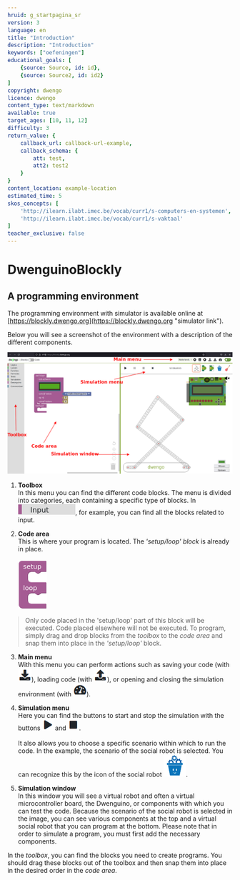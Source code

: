 ```yaml
---
hruid: g_startpagina_sr
version: 3
language: en
title: "Introduction"
description: "Introduction"
keywords: ["oefeningen"]
educational_goals: [
    {source: Source, id: id}, 
    {source: Source2, id: id2}
]
copyright: dwengo
licence: dwengo
content_type: text/markdown
available: true
target_ages: [10, 11, 12]
difficulty: 3
return_value: {
    callback_url: callback-url-example,
    callback_schema: {
        att: test,
        att2: test2
    }
}
content_location: example-location
estimated_time: 5
skos_concepts: [
    'http://ilearn.ilabt.imec.be/vocab/curr1/s-computers-en-systemen', 
    'http://ilearn.ilabt.imec.be/vocab/curr1/s-vaktaal'
]
teacher_exclusive: false
---
```

# DwenguinoBlockly
## A programming environment

The programming environment with simulator is available online at [https://blockly.dwengo.org](https://blockly.dwengo.org "simulator link").

Below you will see a screenshot of the environment with a description of the different components.

![](embed/en_simulator_sr.png "Simulator Components")

1. **Toolbox**<br> In this menu you can find the different code blocks. The menu is divided into categories, each containing a specific type of blocks. In ![alt](embed/cat_input.png "input category"), for example, you can find all the blocks related to input.

2. **Code area**<br> This is where your program is located. The *'setup/loop' block* is already in place. <br><br>![alt](embed/en_setuploop.png "Setup/loop block")

> Only code placed in the 'setup/loop' part of this block will be executed. Code placed elsewhere will not be executed. To program, simply drag and drop blocks from the *toolbox* to the *code area* and snap them into place in the *'setup/loop'* block.

3. **Main menu**<br> With this menu you can perform actions such as saving your code (with ![alt](embed/menu_download.png "download menu")), loading code (with ![alt](embed/menu_upload.png "upload menu")), or opening and closing the simulation environment (with ![alt](embed/menu_hide.png "hide menu")).

4. **Simulation menu**<br> Here you can find the buttons to start and stop the simulation with the buttons ![alt](embed/simmenu_play.png "play simulator") and ![alt](embed/simmenu_stop.png "stop simulator"). <br><br> It also allows you to choose a specific scenario within which to run the code. In the example, the scenario of the social robot is selected. You can recognize this by the icon of the social robot ![alt](embed/scenario_socialerobot.png "social robot scenario").

5. **Simulation window**<br> In this window you will see a virtual robot and often a virtual microcontroller board, the Dwenguino, or components with which you can test the code. Because the scenario of the social robot is selected in the image, you can see various components at the top and a virtual social robot that you can program at the bottom. Please note that in order to simulate a program, you must first add the necessary components.

<div class="alert alert-box alert-success">
In the <em>toolbox</em>, you can find the blocks you need to create programs. You should drag these blocks out of the toolbox and then snap them into place in the desired order in the <em>code area</em>.
</div>